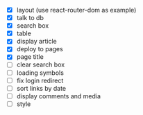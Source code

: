 -   [x] layout (use react-router-dom as example)
-   [x] talk to db
-   [x] search box
-   [x] table
-   [x] display article
-   [x] deploy to pages
-   [x] page title
-   [ ] clear search box
-   [ ] loading symbols
-   [ ] fix login redirect
-   [ ] sort links by date
-   [ ] display comments and media
-   [ ] style
